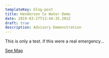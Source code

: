 ```yaml
---
templateKey: blog-post
title: Henderson Co Water Demo
date: 2019-03-27T13:44:35.201Z
draft: true
description: Advisory Demonstration
---
```

This is only a test. if this were a real emergency...



[See Map](/?layer=Advisory&feature=3)
